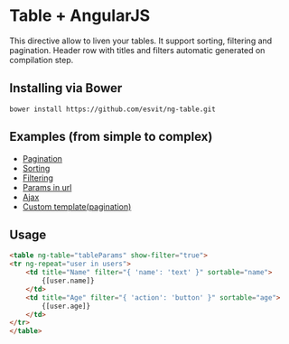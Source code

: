 Table + AngularJS
=================
This directive allow to liven your tables. It support sorting, filtering and pagination.
Header row with titles and filters automatic generated on compilation step.

## Installing via Bower
```
bower install https://github.com/esvit/ng-table.git
```

## Examples (from simple to complex)

* [Pagination](http://esvit.github.io/ng-table/#!/demo1)
* [Sorting](http://esvit.github.io/ng-table/#!/demo3)
* [Filtering](http://esvit.github.io/ng-table/#!/demo4)
* [Params in url](http://esvit.github.io/ng-table/#!/demo5)
* [Ajax](http://esvit.github.io/ng-table/#!/demo6)
* [Custom template(pagination)](http://esvit.github.io/ng-table/#!/demo2)

## Usage
```html
<table ng-table="tableParams" show-filter="true">
<tr ng-repeat="user in users">
    <td title="Name" filter="{ 'name': 'text' }" sortable="name">
        {[user.name]}
    </td>
    <td title="Age" filter="{ 'action': 'button' }" sortable="age">
        {[user.age]}
    </td>
</tr>
</table>
```